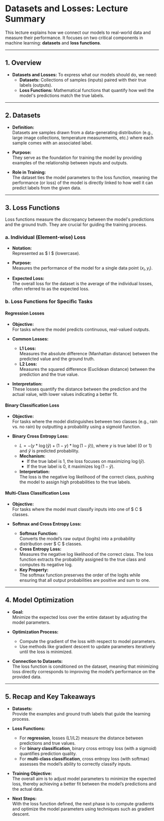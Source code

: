 # Datasets and Losses: Lecture Summary

This lecture explains how we connect our models to real-world data and measure their performance. It focuses on two critical components in machine learning: **datasets** and **loss functions**.

---

## 1. Overview

- **Datasets and Losses:** To express what our models should do, we need:
  - **Datasets:** Collections of samples (inputs) paired with their true labels (outputs).
  - **Loss Functions:** Mathematical functions that quantify how well the model's predictions match the true labels.

---

## 2. Datasets

- **Definition:**  
  Datasets are samples drawn from a data-generating distribution (e.g., large image collections, temperature measurements, etc.) where each sample comes with an associated label.
  
- **Purpose:**  
  They serve as the foundation for training the model by providing examples of the relationship between inputs and outputs.
  
- **Role in Training:**  
  The dataset ties the model parameters to the loss function, meaning the performance (or loss) of the model is directly linked to how well it can predict labels from the given data.

---

## 3. Loss Functions

Loss functions measure the discrepancy between the model's predictions and the ground truth. They are crucial for guiding the training process.

### a. Individual (Element-wise) Loss

- **Notation:**  
  Represented as $ l $ (lowercase).
  
- **Purpose:**  
  Measures the performance of the model for a single data point $(x_i, y_i)$.
  
- **Expected Loss:**  
  The overall loss for the dataset is the average of the individual losses, often referred to as the expected loss.

### b. Loss Functions for Specific Tasks

#### Regression Losses

- **Objective:**  
  For tasks where the model predicts continuous, real-valued outputs.
  
- **Common Losses:**
  - **L1 Loss:**  
    Measures the absolute difference (Manhattan distance) between the predicted value and the ground truth.
  - **L2 Loss:**  
    Measures the squared difference (Euclidean distance) between the prediction and the true value.
  
- **Interpretation:**  
  These losses quantify the distance between the prediction and the actual value, with lower values indicating a better fit.

#### Binary Classification Loss

- **Objective:**  
  For tasks where the model distinguishes between two classes (e.g., rain vs. no rain) by outputting a probability using a sigmoid function.
  
- **Binary Cross Entropy Loss:**
  - $L = -(y * \log(\hat{y}) + (1 - y) * \log(1 - \hat{y}))$, where $y$ is true label (0 or 1) and $\hat{y}$ is predicted probability. 
  - **Mechanism:**  
    - If the true label is 1, the loss focuses on maximizing $\log(\hat{y})$.
    - If the true label is 0, it maximizes $\log(1 - \hat{y})$.
  - **Interpretation:**  
    The loss is the negative log likelihood of the correct class, pushing the model to assign high probabilities to the true labels.

#### Multi-Class Classification Loss

- **Objective:**  
  For tasks where the model must classify inputs into one of $ C $ classes.
  
- **Softmax and Cross Entropy Loss:**
  - **Softmax Function:**  
    Converts the model’s raw output (logits) into a probability distribution over $ C $ classes.
  - **Cross Entropy Loss:**  
    Measures the negative log likelihood of the correct class. The loss function extracts the probability assigned to the true class and computes its negative log.
  - **Key Property:**  
    The softmax function preserves the order of the logits while ensuring that all output probabilities are positive and sum to one.

---

## 4. Model Optimization

- **Goal:**  
  Minimize the expected loss over the entire dataset by adjusting the model parameters.
  
- **Optimization Process:**
  - Compute the gradient of the loss with respect to model parameters.
  - Use methods like gradient descent to update parameters iteratively until the loss is minimized.
  
- **Connection to Datasets:**  
  The loss function is conditioned on the dataset, meaning that minimizing loss directly corresponds to improving the model’s performance on the provided data.

---

## 5. Recap and Key Takeaways

- **Datasets:**  
  Provide the examples and ground truth labels that guide the learning process.
  
- **Loss Functions:**  
  - For **regression**, losses (L1/L2) measure the distance between predictions and true values.
  - For **binary classification**, binary cross entropy loss (with a sigmoid) quantifies prediction quality.
  - For **multi-class classification**, cross entropy loss (with softmax) assesses the model’s ability to correctly classify inputs.
  
- **Training Objective:**  
  The overall aim is to adjust model parameters to minimize the expected loss, thereby achieving a better fit between the model’s predictions and the actual data.

- **Next Steps:**  
  With the loss function defined, the next phase is to compute gradients and optimize the model parameters using techniques such as gradient descent.
